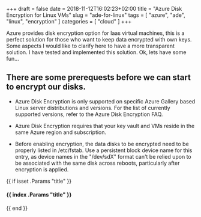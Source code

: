 +++ 
draft = false
date = 2018-11-12T16:02:23+02:00
title = "Azure Disk Encryption for Linux VMs"
slug = "ade-for-linux" 
tags = [
    "azure",
    "ade",
    "linux",
    "encryption"
]
categories = [
    "cloud"
]
+++

Azure provides disk encryption option for Iaas virtual machines, this is a perfect solution for those who want to keep data encrypted with own keys. Some aspects I would like to clarify here to have a more transparent solution. I have tested and implemented this solution. Ok, lets have some fun...

## There are some prerequests before we can start to encrypt our disks.
* Azure Disk Encryption is only supported on specific Azure Gallery based Linux server distributions and versions. For the list of currently supported versions, refer to the Azure Disk Encryption FAQ.

* Azure Disk Encryption requires that your key vault and VMs reside in the same Azure region and subscription.

* Before enabling encryption, the data disks to be encrypted need to be properly listed in /etc/fstab. Use a persistent block device name for this entry, as device names in the "/dev/sdX" format can't be relied upon to be associated with the same disk across reboots, particularly after encryption is applied.

{{ if isset .Params "title" }}<h4>{{ index .Params "title" }}</h4>{{ end }}




